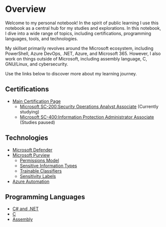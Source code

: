 # Overview

Welcome to my personal notebook! In the spirit of public learning I use this notebook as a central hub for my studies and explorations. In this notebook, I dive into a wide range of topics, including certifications, programming languages, tools, and technologies.

My skillset primarily revolves around the Microsoft ecosystem, including PowerShell, Azure DevOps, .NET, Azure, and Microsoft 365. However, I also work on things outside of Microsoft, including assembly language, C, GNU/Linux, and cybersecurity.

Use the links below to discover more about my learning journey. 

## Certifications

- [Main Certification Page](/topics/certifications/certifications.md)
  - [Microsoft SC-200:Security Operations Analyst Associate](/topics/certifications/sc-200_tracker.md) (Currently studying)
  - [Microsoft SC-400:Information Protection Administrator Associate](/topics/certifications/sc-400_tracker.md) (Studies paused)

## Technologies

- [Microsoft Defender](/topics/technologies/microsoft_defender/defender.md)
- [Microsoft Purview](/topics/technologies/microsoft_purview/index.md)
  - [Permissions Model](/topics/technologies/microsoft_purview/permissions.md)
  - [Sensitive Information Types](/topics/technologies/microsoft_purview/sensitive_information_types.md)
  - [Trainable Classifiers](/topics/technologies/microsoft_purview/trainable_classifiers.md)
  - [Sensitivity Labels](/topics/technologies/microsoft_purview/sensitivity_labels.md)
- [Azure Automation](/topics/technologies/azure_automation/index.md)

## Programming Languages

- [C# and .NET](/topics/languages/csharp.md)
- [C](/topics/languages/c.md)
- [Assembly](/topics/languages/assembly.md)
